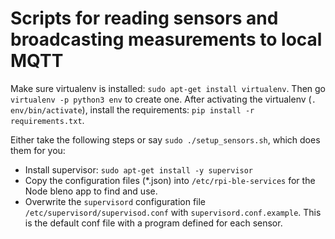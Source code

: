 # Scripts for reading sensors and broadcasting measurements to local MQTT

Make sure virtualenv is installed: `sudo apt-get install virtualenv`. Then go `virtualenv -p python3 env` to create one. After activating the virtualenv (`. env/bin/activate`), install the requirements: `pip install -r requirements.txt`.

Either take the following steps or say `sudo ./setup_sensors.sh`, which does them for you:

- Install supervisor: `sudo apt-get install -y supervisor`
- Copy the configuration files (*.json) into `/etc/rpi-ble-services` for the Node bleno app to find and use.
- Overwrite the `supervisord` configuration file `/etc/supervisord/supervisod.conf` with `supervisord.conf.example`. This is the default conf file with a program defined for each sensor.
